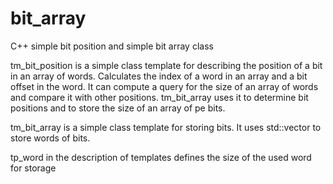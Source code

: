 # bit_array
C++ simple bit position and simple bit array class

tm_bit_position is a simple class template for describing the position of a bit in an array of words. Calculates the index of a word in an array and a bit offset in the word. It can compute a query for the size of an array of words and compare it with other positions. tm_bit_array uses it to determine bit positions and to store the size of an array of pe bits.

tm_bit_array is a simple class template for storing bits. It uses std::vector to store words of bits.

tp_word in the description of templates defines the size of the used word for storage
